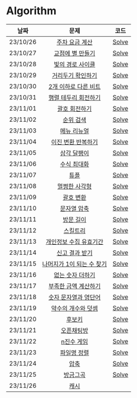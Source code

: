 # Algorithm

|**날짜**|**문제**|**코드**|
|:-----:|:-----:|:-----:|
|23/10/26| [주차 요금 계산](https://school.programmers.co.kr/learn/courses/30/lessons/92341) | <a href="PS/주차 요금 계산.md">Solve</a> |
|23/10/27| [교점에 별 만들기](https://school.programmers.co.kr/learn/courses/30/lessons/87377) | <a href="PS/교점에 별 만들기.md">Solve</a> |
|23/10/28| [빛의 경로 사이클](https://school.programmers.co.kr/learn/courses/30/lessons/86052) | <a href="PS/빛의 경로 사이클.md">Solve</a> |
|23/10/29| [거리두기 확인하기](https://school.programmers.co.kr/learn/courses/30/lessons/81302) | <a href="PS/거리두기 확인하기.md">Solve</a> |
|23/10/30| [2개 이하로 다른 비트](https://school.programmers.co.kr/learn/courses/30/lessons/77885) | <a href="PS/2개 이하로 다른 비트.md">Solve</a> |
|23/10/31| [행렬 테두리 회전하기](https://school.programmers.co.kr/learn/courses/30/lessons/77485) | <a href="PS/행렬 테두리 회전하기.md">Solve</a> |
|23/11/01| [괄호 회전하기](https://school.programmers.co.kr/learn/courses/30/lessons/76502) | <a href="PS/괄호 회전하기.md">Solve</a> |
|23/11/02| [순위 검색](https://school.programmers.co.kr/learn/courses/30/lessons/72412) | <a href="PS/순위 검색.md">Solve</a> |
|23/11/03| [메뉴 리뉴얼](https://school.programmers.co.kr/learn/courses/30/lessons/72411) | <a href="PS/메뉴 리뉴얼.md">Solve</a> |
|23/11/04| [이진 변환 반복하기](https://school.programmers.co.kr/learn/courses/30/lessons/70129) | <a href="PS/이진 변환 반복하기.md">Solve</a> |
|23/11/05| [삼각 달팽이](https://school.programmers.co.kr/learn/courses/30/lessons/68645) | <a href="PS/삼각 달팽이.md">Solve</a> |
|23/11/06| [수식 최대화](https://school.programmers.co.kr/learn/courses/30/lessons/67257) | <a href="PS/수식 최대화.md">Solve</a> |
|23/11/07| [튜플](https://school.programmers.co.kr/learn/courses/30/lessons/64065) | <a href="PS/튜플.md">Solve</a> |
|23/11/08| [멀쩡한 사각형](https://school.programmers.co.kr/learn/courses/30/lessons/62048) | <a href="PS/멀쩡한 사각형.md">Solve</a> |
|23/11/09| [괄호 변환](https://school.programmers.co.kr/learn/courses/30/lessons/60058) | <a href="PS/괄호 변환.md">Solve</a> |
|23/11/10| [문자열 압축](https://school.programmers.co.kr/learn/courses/30/lessons/60057) | <a href="PS/문자열 압축.md">Solve</a> |
|23/11/11| [방문 길이](https://school.programmers.co.kr/learn/courses/30/lessons/49994) | <a href="PS/방문 길이.md">Solve</a> |
|23/11/12| [스킬트리](https://school.programmers.co.kr/learn/courses/30/lessons/49993) | <a href="PS/스킬트리.md">Solve</a> |
|23/11/13| [개인정보 수집 유효기간](https://school.programmers.co.kr/learn/courses/30/lessons/150370) | <a href="PS/개인정보 수집 유효기간.md">Solve</a> |
|23/11/14| [신고 결과 받기](https://school.programmers.co.kr/learn/courses/30/lessons/92334) | <a href="PS/신고 결과 받기.md">Solve</a> |
|23/11/15| [나머지가 1이 되는 수 찾기](https://school.programmers.co.kr/learn/courses/30/lessons/87389) | <a href="PS/나머지가 1이 되는 수 찾기.md">Solve</a> |
|23/11/16| [없는 숫자 더하기](https://school.programmers.co.kr/learn/courses/30/lessons/86051) | <a href="PS/없는 숫자 더하기.md">Solve</a> |
|23/11/17| [부족한 금액 계산하기](https://school.programmers.co.kr/learn/courses/30/lessons/82612) | <a href="PS/부족한 금액 계산하기.md">Solve</a> |
|23/11/18| [숫자 문자열과 영단어](https://school.programmers.co.kr/learn/courses/30/lessons/81301) | <a href="PS/숫자 문자열과 영단어.md">Solve</a> |
|23/11/19| [약수의 개수와 덧셈](https://school.programmers.co.kr/learn/courses/30/lessons/77884) | <a href="PS/약수의 개수와 덧셈.md">Solve</a> |
|23/11/20| [후보키](https://school.programmers.co.kr/learn/courses/30/lessons/42890) | <a href="PS/후보키.md">Solve</a> |
|23/11/21| [오픈채팅방](https://school.programmers.co.kr/learn/courses/30/lessons/42888) | <a href="PS/오픈채팅방.md">Solve</a> |
|23/11/22| [n진수 게임](https://school.programmers.co.kr/learn/courses/30/lessons/17687) | <a href="PS/n진수 게임.md">Solve</a> |
|23/11/23| [파일명 정렬](https://school.programmers.co.kr/learn/courses/30/lessons/17686) | <a href="PS/파일명 정렬.md">Solve</a> |
|23/11/24| [압축](https://school.programmers.co.kr/learn/courses/30/lessons/17684) | <a href="PS/압축.md">Solve</a> |
|23/11/25| [방금그곡](https://school.programmers.co.kr/learn/courses/30/lessons/17683) | <a href="PS/방금그곡.md">Solve</a> |
|23/11/26| [캐시](https://school.programmers.co.kr/learn/courses/30/lessons/17680) |  |


